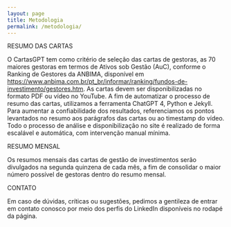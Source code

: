 ```yaml
---
layout: page
title: Metodologia
permalink: /metodologia/
---
```


RESUMO DAS CARTAS

O CartasGPT tem como critério de seleção das cartas de gestoras, as 70 maiores gestoras em termos de Ativos sob Gestão (AuC), conforme o Ranking de Gestores da ANBIMA, disponível em https://www.anbima.com.br/pt_br/informar/ranking/fundos-de-investimento/gestores.htm. As cartas devem ser disponibilizadas no formato PDF ou vídeo no YouTube. A fim de automatizar o processo de resumo das cartas, utilizamos a ferramenta ChatGPT 4, Python e Jekyll. Para aumentar a confiabilidade dos resultados, referenciamos os pontos levantados no resumo aos parágrafos das cartas ou ao timestamp do vídeo. Todo o processo de análise e disponibilização no site é realizado de forma escalável e automática, com intervenção manual mínima.

RESUMO MENSAL

Os resumos mensais das cartas de gestão de investimentos serão divulgados na segunda quinzena de cada mês, a fim de consolidar o maior número possível de gestoras dentro do resumo mensal.

CONTATO

Em caso de dúvidas, críticas ou sugestões, pedimos a gentileza de entrar em contato conosco por meio dos perfis do LinkedIn disponíveis no rodapé da página.

